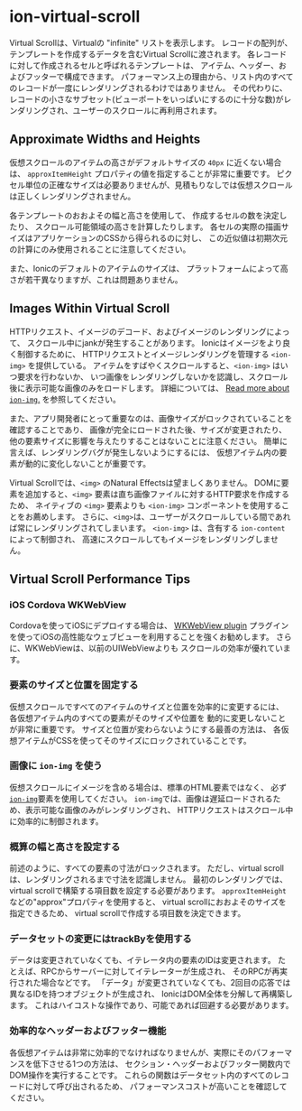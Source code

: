 # ion-virtual-scroll

Virtual Scrollは、Virtualの "infinite" リストを表示します。
レコードの配列が、テンプレートを作成するデータを含むVirtual Scrollに渡されます。
各レコードに対して作成されるセルと呼ばれるテンプレートは、
アイテム、ヘッダー、およびフッターで構成できます。
パフォーマンス上の理由から、リスト内のすべてのレコードが一度にレンダリングされるわけではありません。
その代わりに、レコードの小さなサブセット(ビューポートをいっぱいにするのに十分な数)がレンダリングされ、ユーザーのスクロールに再利用されます。


## Approximate Widths and Heights

仮想スクロールのアイテムの高さがデフォルトサイズの `40px` に近くない場合は、
`approxItemHeight` プロパティの値を指定することが非常に重要です。
ピクセル単位の正確なサイズは必要ありませんが、見積もりなしでは仮想スクロールは正しくレンダリングされません。

各テンプレートのおおよその幅と高さを使用して、
作成するセルの数を決定したり、
スクロール可能領域の高さを計算したりします。
各セルの実際の描画サイズはアプリケーションのCSSから得られるのに対し、
この近似値は初期次元の計算にのみ使用されることに注意してください。

また、Ionicのデフォルトのアイテムのサイズは、
プラットフォームによって高さが若干異なりますが、これは問題ありません。

## Images Within Virtual Scroll

HTTPリクエスト、イメージのデコード、およびイメージのレンダリングによって、
スクロール中にjankが発生することがあります。
Ionicはイメージをより良く制御するために、
HTTPリクエストとイメージレンダリングを管理する `<ion-img>` を提供している。
アイテムをすばやくスクロールすると、`<ion-img>` はいつ要求を行わないか、
いつ画像をレンダリングしないかを認識し、スクロール後に表示可能な画像のみをロードします。
詳細については、 [Read more about `ion-img`.](../img) を参照してください。

また、アプリ開発者にとって重要なのは、画像サイズがロックされていることを確認することであり、
画像が完全にロードされた後、サイズが変更されたり、
他の要素サイズに影響を与えたりすることはないことに注意ください。
簡単に言えば、レンダリングバグが発生しないようにするには、
仮想アイテム内の要素が動的に変化しないことが重要です。

Virtual Scrollでは、`<img>` のNatural Effectsは望ましくありません。
DOMに要素を追加すると、`<img>` 要素は直ち画像ファイルに対するHTTP要求を作成するため、
ネイティブの `<img>` 要素よりも `<ion-img>` コンポーネントを使用することをお薦めします。
さらに、`<img>`は、ユーザーがスクロールしている間であれば常にレンダリングされてしまいます。
`<ion-img>` は、含有する `ion-content` によって制御され、
高速にスクロールしてもイメージをレンダリングしません。


## Virtual Scroll Performance Tips

### iOS Cordova WKWebView

Cordovaを使ってiOSにデプロイする場合は、
[WKWebView plugin](https://blog.ionicframework.com/cordova-ios-performance-improvements-drop-in-speed-with-wkwebview/)
プラグインを使ってiOSの高性能なウェブビューを利用することを強くお勧めします。
さらに、WKWebViewは、以前のUIWebViewよりも
スクロールの効率が優れています。

### 要素のサイズと位置を固定する

仮想スクロールですべてのアイテムのサイズと位置を効率的に変更するには、
各仮想アイテム内のすべての要素がそのサイズや位置を
動的に変更しないことが非常に重要です。
サイズと位置が変わらないようにする最善の方法は、
各仮想アイテムがCSSを使ってそのサイズにロックされていることです。

### 画像に `ion-img` を使う

仮想スクロールにイメージを含める場合は、標準の<img>HTML要素ではなく、
必ず[`ion-img`](../img/Img/)要素を使用してください。
`ion-img`では、画像は遅延ロードされるため、表示可能な画像のみがレンダリングされ、
HTTPリクエストはスクロール中に効率的に制御されます。

### 概算の幅と高さを設定する

前述のように、すべての要素の寸法がロックされます。
ただし、virtual scrollは、レンダリングされるまで寸法を認識しません。
最初のレンダリングでは、
virtual scrollで構築する項目数を設定する必要があります。
`approxItemHeight` などの"approx"プロパティを使用すると、
virtual scrollにおおよそのサイズを指定できるため、
virtual scrollで作成する項目数を決定できます。

### データセットの変更にはtrackByを使用する

データは変更されていなくても、イテレータ内の要素のIDは変更されます。
たとえば、RPCからサーバーに対してイテレーターが生成され、
そのRPCが再実行された場合などです。
「データ」が変更されていなくても、2回目の応答では異なるIDを持つオブジェクトが生成され、
IonicはDOM全体を分解して再構築します。
これはハイコストな操作であり、可能であれば回避する必要があります。

### 効率的なヘッダーおよびフッター機能
各仮想アイテムは非常に効率的でなければなりませんが、実際にそのパフォーマンスを低下させる1つの方法は、
セクション・ヘッダーおよびフッター関数内でDOM操作を実行することです。
これらの関数はデータセット内のすべてのレコードに対して呼び出されるため、
パフォーマンスコストが高いことを確認してください。

